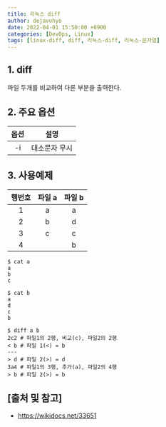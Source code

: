 ```yaml
---
title: 리눅스 diff
author: dejavuhyo
date: 2022-04-01 15:50:00 +0900
categories: [DevOps, Linux]
tags: [linux-diff, diff, 리눅스-diff, 리눅스-문자열]
---
```


## 1. diff
파일 두개를 비교하여 다른 부분을 출력한다.

## 2. 주요 옵션

| 옵션 | 설명 |
|:-----:|:-----:|
| -i | 대소문자 무시 |

## 3. 사용예제

| 행번호 | 파일 a | 파일 b |
|:-----:|:-----:|:-----:|
| 1 | a | a |
| 2 | b | d |
| 3 | c | c |
| 4 |  | b |

```shell
$ cat a
a
b
c

$ cat b
a
d
c
b

$ diff a b
2c2 # 파일1의 2행, 비교(c), 파일2의 2행
< b # 파일 1(<) = b
---
> d # 파일 2(>) = d
3a4 # 파일1의 3행, 추가(a), 파일2의 4행
> b # 파일 2(>) = b
```

## [출처 및 참고]
* <https://wikidocs.net/33651>
